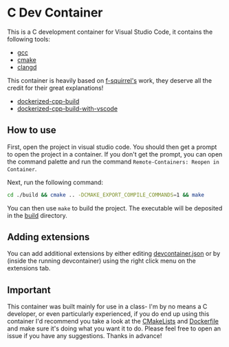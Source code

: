 # C Dev Container

This is a C development container for Visual Studio Code, it contains the following tools:

* [gcc](https://gcc.gnu.org/)
* [cmake](https://cmake.org/)
* [clangd](https://clangd.llvm.org/)

This container is heavily based on [f-squirrel's](https://github.com/f-squirrel) work, they deserve all the credit for their great explanations!

* [dockerized-cpp-build](https://ddanilov.me/dockerized-cpp-build)
* [dockerized-cpp-build-with-vscode](https://ddanilov.me/dockerized-cpp-build-with-vscode)
  
## How to use

First, open the project in visual studio code. You should then get a prompt to open the project in a container. If you don't get the prompt, you can open the command palette and run the command `Remote-Containers: Reopen in Container`.

Next, run the following command:

```bash
cd ./build && cmake .. -DCMAKE_EXPORT_COMPILE_COMMANDS=1 && make
```

You can then use `make` to build the project. The executable will be deposited in the [build](/build/) directory.

## Adding extensions

You can add additional extensions by either editing [devcontainer.json](/.devcontainer/devcontainer.json) or by (inside the running devcontainer) using the right click menu on the extensions tab.

## Important

This container was built mainly for use in a class- I'm by no means a C developer, or even particularly experienced, if you do end up using this container I'd recommend you take a look at the [CMakeLists](./CMakeLists.txt) and [Dockerfile](/.devcontainer/dockerfile) and make sure it's doing what you want it to do. Please feel free to open an issue if you have any suggestions. Thanks in advance!
